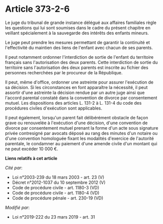 # Article 373-2-6

Le juge du tribunal de grande instance délégué aux affaires familiales règle les questions qui lui sont soumises dans le
cadre du présent chapitre en veillant spécialement à la sauvegarde des intérêts des enfants mineurs.

Le juge peut prendre les mesures permettant de garantir la continuité et l'effectivité du maintien des liens de l'enfant avec
chacun de ses parents.

Il peut notamment ordonner l'interdiction de sortie de l'enfant du territoire français sans l'autorisation des deux parents.
Cette interdiction de sortie du territoire sans l'autorisation des deux parents est inscrite au fichier des personnes
recherchées par le procureur de la République.

Il peut, même d'office, ordonner une astreinte pour assurer l'exécution de sa décision. Si les circonstances en font
apparaître la nécessité, il peut assortir d'une astreinte la décision rendue par un autre juge ainsi que l'accord parental
constaté dans la convention de divorce par consentement mutuel. Les dispositions des articles L. 131-2 à L. 131-4 du code des
procédures civiles d'exécution sont applicables.

Il peut également, lorsqu'un parent fait délibérément obstacle de façon grave ou renouvelée à l'exécution d'une décision,
d'une convention de divorce par consentement mutuel prenant la forme d'un acte sous signature privée contresigné par avocats
déposé au rang des minutes d'un notaire ou d'une convention homologuée fixant les modalités d'exercice de l'autorité
parentale, le condamner au paiement d'une amende civile d'un montant qui ne peut excéder 10 000 €.

**Liens relatifs à cet article**

_Cité par_:

  - Loi n°2003-239 du 18 mars 2003 - art. 23 (V)
  - Décret n°2012-1037 du 10 septembre 2012 (V)
  - Code de procédure civile - art. 1180-3 (VD)
  - Code de procédure civile - art. 1180-4 (VD)
  - Code de procédure pénale - art. 230-19 (VD)

_Modifié par_:

  - Loi n°2019-222 du 23 mars 2019 - art. 31
